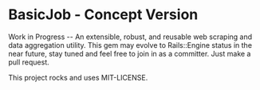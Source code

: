 # BasicJob - Concept Version

Work in Progress -- An extensible, robust, and reusable web scraping and data aggregation utility. This gem may evolve to Rails::Engine
 status in the near future, stay tuned and feel free to join in as a committer. Just make a pull request.

This project rocks and uses MIT-LICENSE.